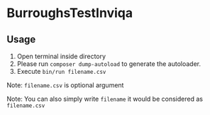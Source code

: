 # BurroughsTestInviqa

## Usage

1. Open terminal inside directory
2. Please run ```composer dump-autoload``` to generate the autoloader.
3. Execute ```bin/run filename.csv```

Note: ```filename.csv``` is optional argument

Note: You can also simply write ```filename``` it would be considered as ```filename.csv```
